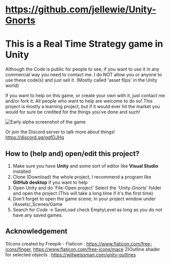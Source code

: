 # https://github.com/jellewie/Unity-Gnorts

# This is a Real Time Strategy game in Unity
Although the Code is public for people to see, if you want to use it in any commercial way you need to contact me.
I do NOT allow you or anyone to use these code(s) and just sell it. (Mostly called 'asset flips' in the Unity world)

If you want to help on this game, or create your own with it, just contact me and/or fork it. 
All people who want to help are welcome to do so! 
This project is mostly a learning project, but if it would ever hit the market you would for sure be credited for the things you've done and such!

![Early alpha screenshot of the game](https://i.imgur.com/PZfCLHh.png)

Or join the Discord server to talk more about things!
https://discord.gg/ggfDJHg



## How to (help and) open/edit this project?
1) Make sure you have __Unity__ and some sort of editor like __Visual Studio__ installed
2) Clone (Download) the whole project, I recommend a program like __GitHub desktop__ if you want to help
3) Open Unity and do 'File-Open project' Select the 'Unity-Gnorts' folder and open the project (This will take a long time if it's the first time)
4) Don't forget to open the game scene; In your project window under /Assets/_Scenes/Game
5) Search for _Code_  -> SaveLoad check EmptyLevel as long as you do not have any saved games.



 ## Acknowledgement
 1)Icons created by Freepik - Flaticon : https://www.flaticon.com/free-icons/finger, https://www.flaticon.com/free-icons/mace
 2)Outline shader for selected objects : https://willweissman.com/unity-outlines
